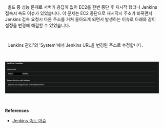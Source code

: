 
&nbsp;&nbsp;빌드 중 성능 문제로 서버가 응답이 없어 EC2를 한번 중단 후 재시작 했더니 Jenkins 접속시 속도 이슈가 있었습니다. 이 문제는 EC2 중단으로 재시작시 주소가 바뀌면서 Jenkins 접속 요청시 다른 주소를 거쳐 돌아오게 되면서 발생하는 이슈로 아래와 같이 설정을 변경해 해결할 수 있었습니다.

<br>

&nbsp;&nbsp;'Jenkins 관리'의 'System'에서 Jenkins URL을 변경된 주소로 수정합니다.

<br>

![Jenkins URL 변경](../images/jenkins_url.png)

<br>

**References**
- [Jenkins 속도 이슈](https://jiholine10.tistory.com/414)